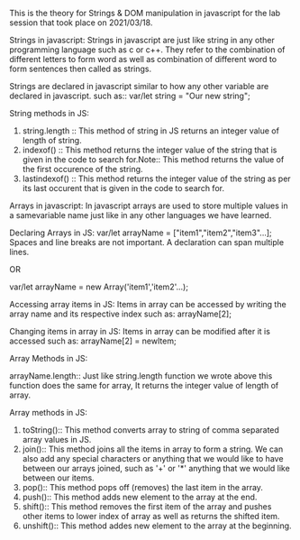This is the theory for Strings & DOM manipulation in javascript for the lab session that took place on 2021/03/18.

Strings in javascript:
Strings in javascript are just like string in any other programming language such as c or c++.
They refer to the combination of different letters to form word as well as combination of different word to form sentences then called as strings.

Strings are declared in javascript similar to how any other variable are declared in javascript.
such as:: var/let string = "Our new string";

String methods in JS:

1. string.length :: This method of string in JS returns an integer value of length of string.
2. indexof() :: This method returns the integer value of the string that is given in the code to search for.Note:: This method returns the value of the first occurence of the string.
3. lastindexof() ::  This method returns the integer value of the string as per its last occurent that is given in the code to search for.

Arrays in javascript:
In javascript arrays are used to store multiple values in a samevariable name just like in any other languages we have learned.

Declaring Arrays in JS:
var/let arrayName = ["item1","item2","item3"...];
Spaces and line breaks are not important. A declaration can span multiple lines.

OR

var/let arrayName = new Array('item1','item2'...);

Accessing array items in JS:
Items in array can be accessed by writing the array name and its respective index such as: arrayName[2];

Changing items in array in JS:
Items in array can be modified after it is accessed such as: arrayName[2] = newItem;

Array Methods in JS:

arrayName.length:: Just like string.length function we wrote above this function does the same for array, It returns the integer value of length of array.

Array methods in JS:

1. toString():: This method converts array to string of comma separated array values in JS.
2. join():: This method joins all the items in array to form a string. We can also add any special characters or anything that we would like to have between our arrays joined, such as '+' or '*' anything that we would like between our items.
3. pop():: This method pops off (removes) the last item in the array.
4. push():: This method adds new element to the array at the end.
5. shift():: This method removes the first item of the array and pushes other items to lower index of array as well as returns the shifted item.
6. unshift():: This method addes new element to the array at the beginning.








